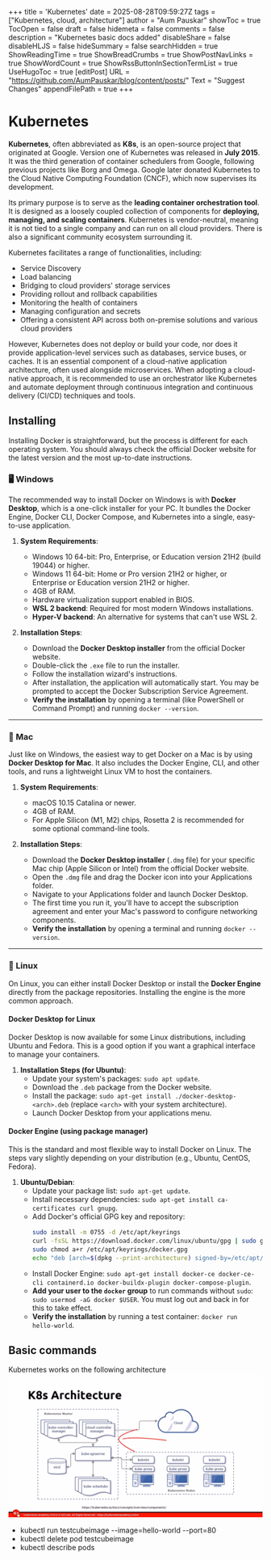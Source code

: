 +++
title = 'Kubernetes'
date = 2025-08-28T09:59:27Z
tags = ["Kubernetes, cloud, architecture"]
author = "Aum Pauskar"
showToc = true
TocOpen = false
draft = false
hidemeta = false
comments = false
description = "Kubernetes basic docs added"
disableShare = false
disableHLJS = false
hideSummary = false
searchHidden = true
ShowReadingTime = true
ShowBreadCrumbs = true
ShowPostNavLinks = true
ShowWordCount = true
ShowRssButtonInSectionTermList = true
UseHugoToc = true
[editPost]
    URL = "https://github.com/AumPauskar/blog/content/posts/"
    Text = "Suggest Changes"
    appendFilePath = true
+++

# Kubernetes

**Kubernetes**, often abbreviated as **K8s**, is an open-source project that originated at Google. Version one of Kubernetes was released in **July 2015**. It was the third generation of container schedulers from Google, following previous projects like Borg and Omega. Google later donated Kubernetes to the Cloud Native Computing Foundation (CNCF), which now supervises its development.

Its primary purpose is to serve as the **leading container orchestration tool**. It is designed as a loosely coupled collection of components for **deploying, managing, and scaling containers**. Kubernetes is vendor-neutral, meaning it is not tied to a single company and can run on all cloud providers. There is also a significant community ecosystem surrounding it.

Kubernetes facilitates a range of functionalities, including:
- Service Discovery
- Load balancing
- Bridging to cloud providers' storage services
- Providing rollout and rollback capabilities
- Monitoring the health of containers
- Managing configuration and secrets
- Offering a consistent API across both on-premise solutions and various cloud providers

However, Kubernetes does not deploy or build your code, nor does it provide application-level services such as databases, service buses, or caches. It is an essential component of a cloud-native application architecture, often used alongside microservices. When adopting a cloud-native approach, it is recommended to use an orchestrator like Kubernetes and automate deployment through continuous integration and continuous delivery (CI/CD) techniques and tools.

## Installing

Installing Docker is straightforward, but the process is different for each operating system. You should always check the official Docker website for the latest version and the most up-to-date instructions.


### 🖥️ Windows

The recommended way to install Docker on Windows is with **Docker Desktop**, which is a one-click installer for your PC. It bundles the Docker Engine, Docker CLI, Docker Compose, and Kubernetes into a single, easy-to-use application.

1.  **System Requirements**:

      * Windows 10 64-bit: Pro, Enterprise, or Education version 21H2 (build 19044) or higher.
      * Windows 11 64-bit: Home or Pro version 21H2 or higher, or Enterprise or Education version 21H2 or higher.
      * 4GB of RAM.
      * Hardware virtualization support enabled in BIOS.
      * **WSL 2 backend**: Required for most modern Windows installations.
      * **Hyper-V backend**: An alternative for systems that can't use WSL 2.

2.  **Installation Steps**:

      * Download the **Docker Desktop installer** from the official Docker website.
      * Double-click the `.exe` file to run the installer.
      * Follow the installation wizard's instructions.
      * After installation, the application will automatically start. You may be prompted to accept the Docker Subscription Service Agreement.
      * **Verify the installation** by opening a terminal (like PowerShell or Command Prompt) and running `docker --version`.

-----

### 🍏 Mac

Just like on Windows, the easiest way to get Docker on a Mac is by using **Docker Desktop for Mac**. It also includes the Docker Engine, CLI, and other tools, and runs a lightweight Linux VM to host the containers.

1.  **System Requirements**:

      * macOS 10.15 Catalina or newer.
      * 4GB of RAM.
      * For Apple Silicon (M1, M2) chips, Rosetta 2 is recommended for some optional command-line tools.

2.  **Installation Steps**:

      * Download the **Docker Desktop installer** (`.dmg` file) for your specific Mac chip (Apple Silicon or Intel) from the official Docker website.
      * Open the `.dmg` file and drag the Docker icon into your Applications folder.
      * Navigate to your Applications folder and launch Docker Desktop.
      * The first time you run it, you'll have to accept the subscription agreement and enter your Mac's password to configure networking components.
      * **Verify the installation** by opening a terminal and running `docker --version`.

-----

### 🐧 Linux

On Linux, you can either install Docker Desktop or install the **Docker Engine** directly from the package repositories. Installing the engine is the more common approach.

#### Docker Desktop for Linux

Docker Desktop is now available for some Linux distributions, including Ubuntu and Fedora. This is a good option if you want a graphical interface to manage your containers.

1.  **Installation Steps (for Ubuntu)**:
      * Update your system's packages: `sudo apt update`.
      * Download the `.deb` package from the Docker website.
      * Install the package: `sudo apt-get install ./docker-desktop-<arch>.deb` (replace `<arch>` with your system architecture).
      * Launch Docker Desktop from your applications menu.

#### Docker Engine (using package manager)

This is the standard and most flexible way to install Docker on Linux. The steps vary slightly depending on your distribution (e.g., Ubuntu, CentOS, Fedora).

1.  **Ubuntu/Debian**:
      * Update your package list: `sudo apt-get update`.
      * Install necessary dependencies: `sudo apt-get install ca-certificates curl gnupg`.
      * Add Docker's official GPG key and repository:
        ```sh
        sudo install -m 0755 -d /etc/apt/keyrings
        curl -fsSL https://download.docker.com/linux/ubuntu/gpg | sudo gpg --dearmor -o /etc/apt/keyrings/docker.gpg
        sudo chmod a+r /etc/apt/keyrings/docker.gpg
        echo "deb [arch=$(dpkg --print-architecture) signed-by=/etc/apt/keyrings/docker.gpg] https://download.docker.com/linux/ubuntu $(. /etc/os-release && echo "$VERSION_CODENAME") stable" | sudo tee /etc/apt/sources.list.d/docker.list > /dev/null
        ```
      * Install Docker Engine: `sudo apt-get install docker-ce docker-ce-cli containerd.io docker-buildx-plugin docker-compose-plugin`.
      * **Add your user to the `docker` group** to run commands without `sudo`: `sudo usermod -aG docker $USER`. You must log out and back in for this to take effect.
      * **Verify the installation** by running a test container: `docker run hello-world`.

## Basic commands

Kubernetes works on the following architecture 
![kubernetes architecture](https://raw.githubusercontent.com/AumPauskar/repo-media/refs/heads/main/blog/cloud/kubernetes/k8s_architecture.png)

- kubectl run testcubeimage --image=hello-world --port=80
- kubectl delete pod testcubeimage
- kubectl describe pods


